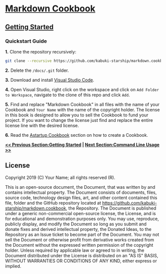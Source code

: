 # [Markdown Cookbook](../readme.md)

## [Getting Started](./readme.md)

### Quickstart Guide

**1.** Clone the repository recursively:

```Bash
git clone --recursive https://github.com/kabuki-starship/markdown.cookbook.git
```

**2.** Delete the `/docs/.git` folder.

**3.** Download and install [Visual Studio Code](https://code.visualstudio.com).

**4.** Open Visual Studio, right click on the workspace and click on `Add Folder to Workspace`, navigate to the clone of this repo and click `Add`.

**5.** Find and replace "Markdown Cookbook" in all files with the name of your Cookbook and `Your Name` with the name of the copyright holder. The license in this book is designed to allow you to sell the Cookbook to fund your project. If you want to change the license just find and replace the entire license line with the desired license.

**6.** Read the [Astartup Cookbook](https://github.com/kabuki-starship/astartup.cookbook/tree/master/documentation/cookbooks.md) section on how to create a Cookbook.

**[<< Previous Section:Getting Started](./readme.md) | [Next Section:Command Line Usage >>](./command_line_usage.md)**

## License

Copyright 2019 (C) Your Name; all rights reserved (R).

This is an open-source document, the Document, that was written by and contains intellectual property. The Document consists of documents, files, source code, technology design files, art, and other content contained this file, folder and the GitHub repository located at <https://github.com/kabuki-starship/markdown.cookbook>, the Repository. The Document is published under a generic non-commercial open-source license, the License, and is for educational and demonstration purposes only. You may use, reproduce, publicly display, and modify the Document so long as you submit and donate fixes and derived intellectual property, the Donated Ideas, to the Repository as an Issue ticket to become part of the Document. You may not sell the Document or otherwise profit from derivative works created from the Document without the expressed written permission of the copyright holder. Unless required by applicable law or agreed to in writing, the Document distributed under the License is distributed on an "AS IS" BASIS, WITHOUT WARRANTIES OR CONDITIONS OF ANY KIND, either express or implied.
